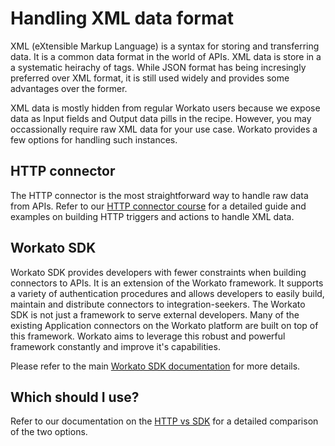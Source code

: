 # Handling XML data format

XML (eXtensible Markup Language) is a syntax for storing and transferring data. It is a common data format in the world of APIs. XML data is store in a a systematic heirachy of tags. While JSON format has being incresingly preferred over XML format, it is still used widely and provides some advantages over the former.

XML data is mostly hidden from regular Workato users because we expose data as Input fields and Output data pills in the recipe. However, you may occassionally require raw XML data for your use case. Workato provides a few options for handling such instances.

## HTTP connector

The HTTP connector is the most straightforward way to handle raw data from APIs. Refer to our [HTTP connector course](http://resources.workato.com/http-connector/#/?_k=1szm77) for a detailed guide and examples on building HTTP triggers and actions to handle XML data.

## Workato SDK

Workato SDK provides developers with fewer constraints when building connectors to APIs. It is an extension of the Workato framework. It supports a variety of authentication procedures and allows developers to easily build, maintain and distribute connectors to integration-seekers. The Workato SDK is not just a framework to serve external developers. Many of the existing Application connectors on the Workato platform are built on top of this framework. Workato aims to leverage this robust and powerful framework constantly and improve it's capabilities.

Please refer to the main [Workato SDK documentation](/_developer/_sdk/sdk_docs.md) for more details.

## Which should I use?

Refer to our documentation on the [HTTP vs SDK](/_developer/http-vs-sdk.md) for a detailed comparison of the two options.
